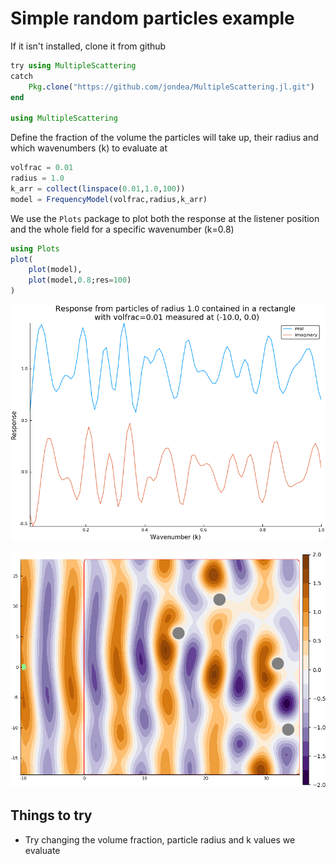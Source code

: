 # Simple random particles example

If it isn't installed, clone it from github
```julia
try using MultipleScattering
catch
    Pkg.clone("https://github.com/jondea/MultipleScattering.jl.git")
end

using MultipleScattering
```

Define the fraction of the volume the particles will take up, their radius and
which wavenumbers (k) to evaluate at
```julia
volfrac = 0.01
radius = 1.0
k_arr = collect(linspace(0.01,1.0,100))
model = FrequencyModel(volfrac,radius,k_arr)
```

We use the `Plots` package to plot both the response at the listener position
and the whole field for a specific wavenumber (k=0.8)
```julia
using Plots
plot(
    plot(model),
    plot(model,0.8;res=100)
)
```

![Plot of response against wavenumber](plot_model.png)

![Plot real part of acoustic field](plot_field.png)

## Things to try
- Try changing the volume fraction, particle radius and k values we evaluate
